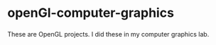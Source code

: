 # openGl-computer-graphics

### 
These are OpenGL projects. I did these in my computer graphics lab.